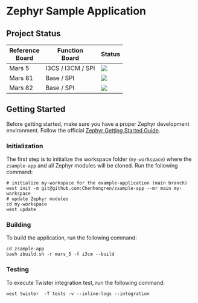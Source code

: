 # Zephyr Sample Application

## Project Status

| Reference <br/> Board | Function <br/> Board | Status |
|-----------------------|----------------------|--------|
| Mars 5 | I3CS / I3CM / SPI | <img src="https://github.com/Chenhongren/zsample-app/actions/workflows/mars_5_build.yml/badge.svg?event=push">
| Mars 81 | Base / SPI | <img src="https://github.com/Chenhongren/zsample-app/actions/workflows/mars_81_build.yml/badge.svg?event=push">
| Mars 82 | Base / SPI | <img src="https://github.com/Chenhongren/zsample-app/actions/workflows/mars_82_build.yml/badge.svg?event=push">

## Getting Started

Before getting started, make sure you have a proper Zephyr development
environment. Follow the official
[Zephyr Getting Started Guide](https://docs.zephyrproject.org/latest/getting_started/index.html).

### Initialization

The first step is to initialize the workspace folder (``my-workspace``) where
the ``zsample-app`` and all Zephyr modules will be cloned. Run the following
command:

```shell
# initialize my-workspace for the example-application (main branch)
west init -m git@github.com:Chenhongren/zsample-app --mr main my-workspace
# update Zephyr modules
cd my-workspace
west update
```

### Building

To build the application, run the following command:

```shell
cd zsample-app
bash zbuild.sh -r mars_5 -f i3cm --build
```

### Testing

To execute Twister integration test, run the following command:

```shell
west twister  -T tests -v --inline-logs --integration
```
